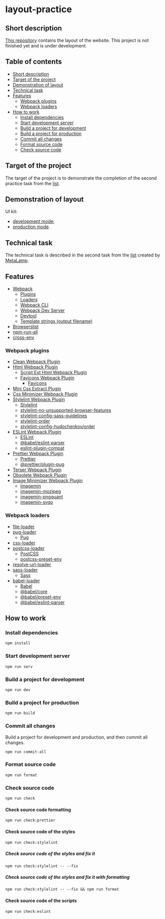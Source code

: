 # layout-practice

## Short description

[This repository](https://github.com/lykoffant/layout-practice) contains the layout of the website. This project is not finished yet and is under development.

## Table of contents

- [Short description](Short-description)
- [Target of the project](Target-of-the-project)
- [Demonstration of layout](Demonstration-of-layout)
- [Technical task](Technical-task)
- [Features](Features)
  - [Webpack plugins](Webpack-plugins)
  - [Webpack loaders](Webpack-loaders)
- [How to work](How-to-work)
  - [Install dependencies](Install-dependencies)
  - [Start development server](Start-development-server)
  - [Build a project for development](Build-a-project-for-development)
  - [Build a project for production](Build-a-project-for-production)
  - [Commit all changes](Commit-all-changes)
  - [Format source code](Format-source-code)
  - [Check source code](Check-source-code)

## Target of the project

The target of the project is to demonstrate the completion of the second practice task from the [list](https://rizzoma.com/topic/d5c429337bcaa70548fb5aeedee6d92b/0_b_8ndo_78h6s/).

## Demonstration of layout

UI kit:

- [development mode](/dist/development/ui-kit.html);
- [production mode](/dist/production/ui-kit.html).

## Technical task

The technical task is described in the second task from the [list](https://rizzoma.com/topic/d5c429337bcaa70548fb5aeedee6d92b/0_b_8ndo_78h6s/) created by [MetaLamp](https://www.metalamp.io/).

## Features

- [Webpack](https://webpack.js.org)
  - [Plugins](#Webpack-plugins)
  - [Loaders](#Webpack-loaders)
  - [Webpack CLI](https://github.com/webpack/webpack-cli)
  - [Webpack Dev Server](https://github.com/webpack/webpack-dev-server)
  - [Devtool](https://webpack.js.org/configuration/devtool/)
  - [Template strings (output filename)](https://webpack.js.org/configuration/output/#template-strings)
- [Browserslist](https://github.com/browserslist/browserslist)
- [npm-run-all](https://github.com/mysticatea/npm-run-all)
- [cross-env](https://github.com/kentcdodds/cross-env)

### Webpack plugins

- [Clean Webpack Plugin](https://github.com/johnagan/clean-webpack-plugin)
- [Html Webpack Plugin](https://github.com/jantimon/html-webpack-plugin)
  - [Script Ext Html Webpack Plugin](https://github.com/numical/script-ext-html-webpack-plugin)
  - [Favicons Webpack Plugin](https://github.com/jantimon/favicons-webpack-plugin)
    - [Favicons](https://github.com/itgalaxy/favicons)
- [Mini Css Extract Plugin](https://github.com/webpack-contrib/mini-css-extract-plugin)
- [Css Minimizer Webpack Plugin](https://github.com/webpack-contrib/css-minimizer-webpack-plugin)
- [Stylelint Webpack Plugin](https://github.com/webpack-contrib/stylelint-webpack-plugin)
  - [Stylelint](https://stylelint.io)
  - [stylelint-no-unsupported-browser-features](https://github.com/ismay/stylelint-no-unsupported-browser-features)
  - [stylelint-config-sass-guidelines](https://github.com/bjankord/stylelint-config-sass-guidelines)
  - [stylelint-order](https://github.com/hudochenkov/stylelint-order)
  - [stylelint-config-hudochenkov/order](https://github.com/hudochenkov/stylelint-config-hudochenkov/blob/master/order.js)
- [ESLint Webpack Plugin](https://github.com/webpack-contrib/eslint-webpack-plugin)
  - [ESLint](https://eslint.org)
  - [@babel/eslint-parser](https://github.com/babel/babel/tree/main/eslint/babel-eslint-parser)
  - [eslint-plugin-compat](https://github.com/amilajack/eslint-plugin-compat)
- [Prettier Webpack Plugin](https://github.com/hawkins/prettier-webpack-plugin)
  - [Prettier](https://prettier.io)
  - [@prettier/plugin-pug](https://github.com/prettier/plugin-pug)
- [Terser Webpack Plugin](https://github.com/webpack-contrib/terser-webpack-plugin)
- [Obsolete Webpack Plugin](https://github.com/ElemeFE/obsolete-webpack-plugin)
- [Image Minimizer Webpack Plugin](https://github.com/webpack-contrib/image-minimizer-webpack-plugin)
  - [Imagemin](https://github.com/imagemin/imagemin)
  - [imagemin-mozjpeg](https://github.com/imagemin/imagemin-mozjpeg#readme)
  - [imagemin-pngquant](https://github.com/imagemin/imagemin-pngquant#readme)
  - [imagemin-svgo](https://github.com/imagemin/imagemin-svgo#readme)

### Webpack loaders

- [file-loader](https://webpack.js.org/loaders/)
- [pug-loader](https://github.com/pugjs/pug-loader)
  - [Pug](https://pugjs.org/api/getting-started.html)
- [css-loader](https://github.com/webpack-contrib/css-loader)
- [postcss-loader](https://github.com/webpack-contrib/postcss-loader)
  - [PostCSS](https://github.com/postcss/postcss)
  - [postcss-preset-env](https://github.com/csstools/postcss-preset-env)
- [resolve-url-loader](https://github.com/bholloway/resolve-url-loader/blob/master/packages/resolve-url-loader/README.md)
- [sass-loader](https://github.com/webpack-contrib/sass-loader)
  - [Sass](https://sass-lang.com)
- [babel-loader](https://github.com/babel/babel-loader)
  - [Babel](https://babeljs.io)
  - [@babel/core](https://github.com/babel/babel/tree/main/packages/babel-core)
  - [@babel/preset-env](https://github.com/babel/babel/tree/main/packages/babel-preset-env)
  - [@babel/eslint-parser](https://github.com/babel/babel/tree/main/eslint/babel-eslint-parser)

## How to work

### Install dependencies

```commandline
npm install
```

### Start development server

```commandline
npm run serv
```

### Build a project for development

```commandline
npm run dev
```

### Build a project for production

```commandline
npm run build
```

### Commit all changes

Build a project for development and production, and then commit all changes.

```commandline
npm run commit-all
```

### Format source code

```commandline
npm run format
```

### Check source code

```commandline
npm run check
```

#### Check source code formatting

```commandline
npm run check:prettier
```

#### Check source code of the styles

```commandline
npm run check:stylelint
```

##### Check source code of the styles and fix it

```commandline
npm run check:stylelint -- --fix
```

##### Check source code of the styles and fix it with formatting

```commandline
npm run check:stylelint -- --fix && npm run format
```

#### Check source code of the scripts

```commandline
npm run check:eslint
```
